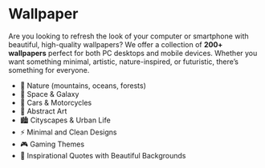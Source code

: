 # Wallpaper
Are you looking to refresh the look of your computer or smartphone with beautiful, high-quality wallpapers? We offer a collection of **200+ wallpapers** perfect for both PC desktops and mobile devices. Whether you want something minimal, artistic, nature-inspired, or futuristic, there’s something for everyone.

- 🌄 Nature (mountains, oceans, forests)
- 🌌 Space & Galaxy
- 🚗 Cars & Motorcycles
- 🎨 Abstract Art
- 🏙️ Cityscapes & Urban Life
- ⚡ Minimal and Clean Designs
- 🎮 Gaming Themes
- 🌸 Inspirational Quotes with Beautiful Backgrounds
